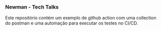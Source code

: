 ### Newman - Tech Talks
Este repositório contém um exemplo de github action com uma collection do postman e uma automação para executar os testes no CI/CD.
